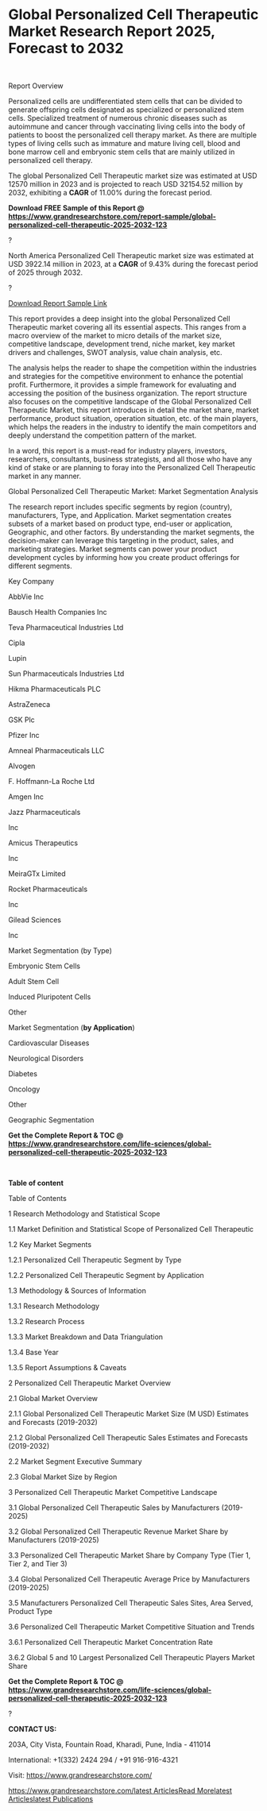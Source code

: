 <h1>Global Personalized Cell Therapeutic Market Research Report 2025, Forecast to 2032</h1><br/><p>Report Overview</p>
 
 
 
 <p>Personalized cells are undifferentiated stem cells that can be divided to generate offspring cells designated as specialized or personalized stem cells. Specialized treatment of numerous chronic diseases such as autoimmune and cancer through vaccinating living cells into the body of patients to boost the personalized cell therapy market. As there are multiple types of living cells such as immature and mature living cell, blood and bone marrow cell and embryonic stem cells that are mainly utilized in personalized cell therapy.</p>
 
 
 
 <p>The global Personalized Cell Therapeutic market size was estimated at USD 12570 million in 2023 and is projected to reach USD 32154.52 million by 2032, exhibiting a <strong>CAGR</strong> of 11.00% during the forecast period.</p>
 
 
 
 <div><b>Download FREE Sample of this Report @ <a href="https://www.grandresearchstore.com/report-sample/global-personalized-cell-therapeutic-2025-2032-123">https://www.grandresearchstore.com/report-sample/global-personalized-cell-therapeutic-2025-2032-123</a></b></div>
 
 
 
 <p>? </p>
 
 
 
 <p>North America Personalized Cell Therapeutic market size was estimated at USD 3922.14 million in 2023, at a <strong>CAGR</strong> of 9.43% during the forecast period of 2025 through 2032.</p>
 
 
 
 <p>? </p>
 
 
 
 <p><a href="https://www.grandresearchstore.com/mr-admin/report-sample/global-personalized-cell-therapeutic-2025-2032-123">Download Report Sample Link</a></p>
 
 
 
 <p>This report provides a deep insight into the global Personalized Cell Therapeutic market covering all its essential aspects. This ranges from a macro overview of the market to micro details of the market size, competitive landscape, development trend, niche market, key market drivers and challenges, SWOT analysis, value chain analysis, etc.</p>
 
 
 
 <p>The analysis helps the reader to shape the competition within the industries and strategies for the competitive environment to enhance the potential profit. Furthermore, it provides a simple framework for evaluating and accessing the position of the business organization. The report structure also focuses on the competitive landscape of the Global Personalized Cell Therapeutic Market, this report introduces in detail the market share, market performance, product situation, operation situation, etc. of the main players, which helps the readers in the industry to identify the main competitors and deeply understand the competition pattern of the market.</p>
 
 
 
 <p>In a word, this report is a must-read for industry players, investors, researchers, consultants, business strategists, and all those who have any kind of stake or are planning to foray into the Personalized Cell Therapeutic market in any manner.</p>
 
 
 
 <p>Global Personalized Cell Therapeutic Market: Market Segmentation Analysis</p>
 
 
 
 <p>The research report includes specific segments by region (country), manufacturers, Type, and Application. Market segmentation creates subsets of a market based on product type, end-user or application, Geographic, and other factors. By understanding the market segments, the decision-maker can leverage this targeting in the product, sales, and marketing strategies. Market segments can power your product development cycles by informing how you create product offerings for different segments.</p>
 
 
 
 <p>Key Company</p>
 
 
 
 <p>AbbVie Inc</p>
 
 
 
 <p>Bausch Health Companies Inc</p>
 
 
 
 <p>Teva Pharmaceutical Industries Ltd</p>
 
 
 
 <p>Cipla</p>
 
 
 
 <p>Lupin</p>
 
 
 
 <p>Sun Pharmaceuticals Industries Ltd</p>
 
 
 
 <p>Hikma Pharmaceuticals PLC</p>
 
 
 
 <p>AstraZeneca</p>
 
 
 
 <p>GSK Plc</p>
 
 
 
 <p>Pfizer Inc</p>
 
 
 
 <p>Amneal Pharmaceuticals LLC</p>
 
 
 
 <p>Alvogen</p>
 
 
 
 <p>F. Hoffmann-La Roche Ltd</p>
 
 
 
 <p>Amgen Inc</p>
 
 
 
 <p>Jazz Pharmaceuticals</p>
 
 
 
 <p>Inc</p>
 
 
 
 <p>Amicus Therapeutics</p>
 
 
 
 <p>Inc</p>
 
 
 
 <p>MeiraGTx Limited</p>
 
 
 
 <p>Rocket Pharmaceuticals</p>
 
 
 
 <p>Inc</p>
 
 
 
 <p>Gilead Sciences</p>
 
 
 
 <p>Inc</p>
 
 
 
 <p>Market Segmentation (by Type)</p>
 
 
 
 <p>Embryonic Stem Cells</p>
 
 
 
 <p>Adult Stem Cell</p>
 
 
 
 <p>Induced Pluripotent Cells</p>
 
 
 
 <p>Other</p>
 
 
 
 <p>Market Segmentation (<strong>by Application</strong>)</p>
 
 
 
 <p>Cardiovascular Diseases</p>
 
 
 
 <p>Neurological Disorders</p>
 
 
 
 <p>Diabetes</p>
 
 
 
 <p>Oncology</p>
 
 
 
 <p>Other</p>
 
 
 
 <p>Geographic Segmentation</p>
 
 
 
 <div><b>Get the Complete Report & TOC @ <a href="https://www.grandresearchstore.com/life-sciences/global-personalized-cell-therapeutic-2025-2032-123">https://www.grandresearchstore.com/life-sciences/global-personalized-cell-therapeutic-2025-2032-123</a></b></div>
 
 
 
 <p><br />
 
 <b>Table of content</b></p>
 
 
 
 <p>Table of Contents<br />
 
 1 Research Methodology and Statistical Scope<br />
 
 1.1 Market Definition and Statistical Scope of Personalized Cell Therapeutic<br />
 
 1.2 Key Market Segments<br />
 
 1.2.1 Personalized Cell Therapeutic Segment by Type<br />
 
 1.2.2 Personalized Cell Therapeutic Segment by Application<br />
 
 1.3 Methodology & Sources of Information<br />
 
 1.3.1 Research Methodology<br />
 
 1.3.2 Research Process<br />
 
 1.3.3 Market Breakdown and Data Triangulation<br />
 
 1.3.4 Base Year<br />
 
 1.3.5 Report Assumptions & Caveats<br />
 
 2 Personalized Cell Therapeutic Market Overview<br />
 
 2.1 Global Market Overview<br />
 
 2.1.1 Global Personalized Cell Therapeutic Market Size (M USD) Estimates and Forecasts (2019-2032)<br />
 
 2.1.2 Global Personalized Cell Therapeutic Sales Estimates and Forecasts (2019-2032)<br />
 
 2.2 Market Segment Executive Summary<br />
 
 2.3 Global Market Size by Region<br />
 
 3 Personalized Cell Therapeutic Market Competitive Landscape<br />
 
 3.1 Global Personalized Cell Therapeutic Sales by Manufacturers (2019-2025)<br />
 
 3.2 Global Personalized Cell Therapeutic Revenue Market Share by Manufacturers (2019-2025)<br />
 
 3.3 Personalized Cell Therapeutic Market Share by Company Type (Tier 1, Tier 2, and Tier 3)<br />
 
 3.4 Global Personalized Cell Therapeutic Average Price by Manufacturers (2019-2025)<br />
 
 3.5 Manufacturers Personalized Cell Therapeutic Sales Sites, Area Served, Product Type<br />
 
 3.6 Personalized Cell Therapeutic Market Competitive Situation and Trends<br />
 
 3.6.1 Personalized Cell Therapeutic Market Concentration Rate<br />
 
 3.6.2 Global 5 and 10 Largest Personalized Cell Therapeutic Players Market Share</p>
 
 
 
 <div><b>Get the Complete Report & TOC @ <a href="https://www.grandresearchstore.com/life-sciences/global-personalized-cell-therapeutic-2025-2032-123">https://www.grandresearchstore.com/life-sciences/global-personalized-cell-therapeutic-2025-2032-123</a></b></div>
 
 
 
 <p>? </p>
 
 
 
 <p><b>CONTACT US:</b><br />
 
 203A, City Vista, Fountain Road, Kharadi, Pune, India - 411014<br />
 
 International: +1(332) 2424 294 / +91 916-916-4321<br />
 
 Visit: <a href="https://www.grandresearchstore.com/">https://www.grandresearchstore.com/</a><br />
 
 <a href="https://gyeongbokgung.com">https://www.grandresearchstore.com/</a><a href="https://hallyeomaritime.com">latest Articles</a><a href="https://jingwansa.com">Read More</a><a href="https://nguoiviet.jp/">latest Articles</a><a href="https://www.intelmarketresearch.com/">latest Publications</a></p>